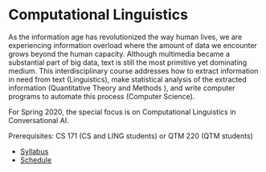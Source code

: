 Computational Linguistics
=====

<!-- This course focuses on the analysis of plain text, syntactic and semantic structures, ontologies and taxonomies, as well as their applications in computational linguistics.
For text analysis, regular expressions and language models are discussed.
For syntactic analysis, phrase and dependency structures are discussed.
For semantic analysis, predicate argument structures and abstract meaning representation are discussed.
Computational lexicons such as Treebank, PropBank, WordNet, and FrameNet as well as advanced topics such as clustering algorithms, distributional semantics, and computational grammars are also discussed.
--> 

As the information age has revolutionized the way human lives, we are experiencing information overload where the amount of data we encounter grows beyond the human capacity.
Although multimedia became a substantial part of big data, text is still the most primitive yet dominating medium.
This interdisciplinary course addresses how to extract information in need from text (Linguistics), make statistical analysis of the extracted information (Quantitative Theory and Methods ), and write computer programs to automate this process (Computer Science).

For Spring 2020, the special focus is on Computational Linguistics in Conversational AI.

Prerequisites: CS 171 (CS and LING students) or QTM 220 (QTM students)

* [Syllabus](doc/syllabus.md)
* [Schedule](doc/schedule.md)
